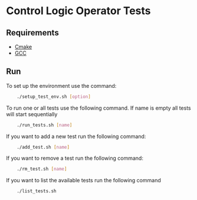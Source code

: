 # Control Logic Operator Tests

## Requirements

- [Cmake](https://cmake.org/cmake/help/latest/guide/tutorial/index.html)
- [GCC](https://gcc.gnu.org/)

## Run

To set up the environment use the command:
```bash
    ./setup_test_env.sh [option]
```
To run one or all tests use the following command.
If name is empty all tests will start sequentially
```bash
    ./run_tests.sh [name]
```
If you want to add a new test run the following command:
```sh
    ./add_test.sh [name]
```
If you want to remove a test run the following command:
```sh
    ./rm_test.sh [name]
```
If you want to list the available tests run the following command 
```sh
    ./list_tests.sh
```
